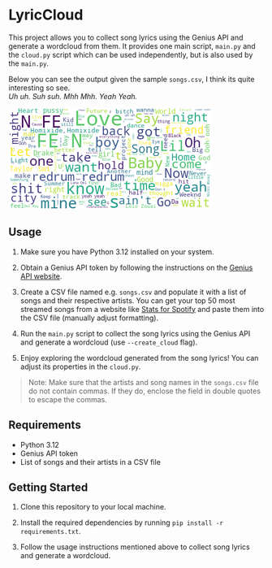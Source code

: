 # LyricCloud

This project allows you to collect song lyrics using the Genius API and generate a wordcloud from them. 
It provides one main script, `main.py` and the `cloud.py` script which can be used independently, but is also used by the `main.py`.

Below you can see the output given the sample `songs.csv`, I think its quite interesting so see. <br>
*Uh uh. Suh suh. Mhh Mhh. Yeah Yeah.*

![Sample Image](./resources/wordcloud.png)

## Usage

1. Make sure you have Python 3.12 installed on your system.

2. Obtain a Genius API token by following the instructions on the [Genius API website](https://genius.com/api-clients).

3. Create a CSV file named e.g. `songs.csv` and populate it with a list of songs and their respective artists. You can get your top 50 most streamed songs from a website like [Stats for Spotify](https://www.statsforspotify.com/) and paste them into the CSV file (manually adjust formatting).

4. Run the `main.py` script to collect the song lyrics using the Genius API and generate a wordcloud (use `--create_cloud` flag).

6. Enjoy exploring the wordcloud generated from the song lyrics! You can adjust its properties in the `cloud.py`.

> Note: Make sure that the artists and song names in the `songs.csv` file do not contain commas. If they do, enclose the field in double quotes to escape the commas.

## Requirements

- Python 3.12
- Genius API token
- List of songs and their artists in a CSV file

## Getting Started

1. Clone this repository to your local machine.

2. Install the required dependencies by running `pip install -r requirements.txt`.

3. Follow the usage instructions mentioned above to collect song lyrics and generate a wordcloud.
